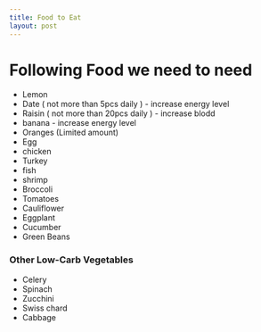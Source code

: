 ```yaml
---
title: Food to Eat
layout: post
---
```



# Following Food we need to need 

* Lemon 
* Date ( not more than 5pcs daily ) - increase energy level
* Raisin ( not more than 20pcs daily ) - increase blodd
* banana - increase energy level
* Oranges (Limited amount)
* Egg
* chicken
* Turkey
* fish
* shrimp
* Broccoli
* Tomatoes
* Cauliflower
* Eggplant
* Cucumber
* Green Beans

### Other Low-Carb Vegetables
* Celery
* Spinach
* Zucchini
* Swiss chard
* Cabbage

